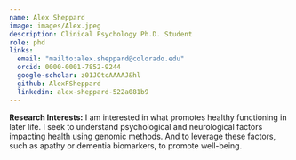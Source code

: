 ```yaml
---
name: Alex Sheppard
image: images/Alex.jpeg
description: Clinical Psychology Ph.D. Student
role: phd
links:
  email: "mailto:alex.sheppard@colorado.edu"
  orcid: 0000-0001-7852-9244
  google-scholar: z01JOtcAAAAJ&hl
  github: AlexFSheppard
  linkedin: alex-sheppard-522a081b9
---
```


**Research Interests:**
I am interested in what promotes healthy functioning in later life. I seek to understand psychological and neurological factors impacting health using genomic methods. And to leverage these factors, such as apathy or dementia biomarkers, to promote well-being.
